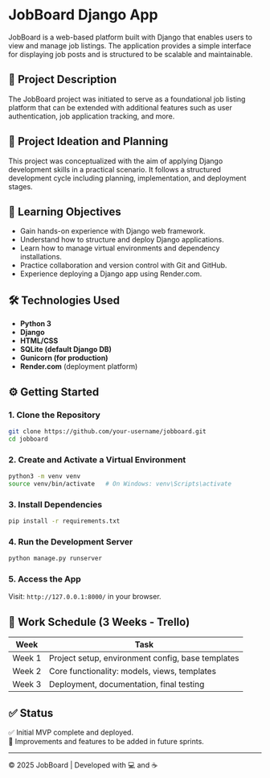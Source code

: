 # JobBoard Django App

JobBoard is a web-based platform built with Django that enables users to view and manage job listings. The application provides a simple interface for displaying job posts and is structured to be scalable and maintainable.

## 📌 Project Description

The JobBoard project was initiated to serve as a foundational job listing platform that can be extended with additional features such as user authentication, job application tracking, and more.

## 🚀 Project Ideation and Planning

This project was conceptualized with the aim of applying Django development skills in a practical scenario. It follows a structured development cycle including planning, implementation, and deployment stages.

## 🎯 Learning Objectives

- Gain hands-on experience with Django web framework.
- Understand how to structure and deploy Django applications.
- Learn how to manage virtual environments and dependency installations.
- Practice collaboration and version control with Git and GitHub.
- Experience deploying a Django app using Render.com.

## 🛠️ Technologies Used

- **Python 3**
- **Django**
- **HTML/CSS**
- **SQLite (default Django DB)**
- **Gunicorn (for production)**
- **Render.com** (deployment platform)

## ⚙️ Getting Started

### 1. Clone the Repository

```bash
git clone https://github.com/your-username/jobboard.git
cd jobboard
```

### 2. Create and Activate a Virtual Environment

```bash
python3 -m venv venv
source venv/bin/activate   # On Windows: venv\Scripts\activate
```

### 3. Install Dependencies

```bash
pip install -r requirements.txt
```

### 4. Run the Development Server

```bash
python manage.py runserver
```

### 5. Access the App

Visit: `http://127.0.0.1:8000/` in your browser.

## 📅 Work Schedule (3 Weeks - Trello)

| Week | Task |
|------|------|
| Week 1 | Project setup, environment config, base templates |
| Week 2 | Core functionality: models, views, templates |
| Week 3 | Deployment, documentation, final testing |

## ✅ Status

✅ Initial MVP complete and deployed.  
🔄 Improvements and features to be added in future sprints.

---

© 2025 JobBoard | Developed with 💻 and ☕
